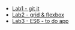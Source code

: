 - [Lab1 - git it](https://github.com/boleynen/2imd-webtech3-portfolio/tree/master/lab-1)
- [Lab2 - grid & flexbox](https://github.com/boleynen/2imd-webtech3-portfolio/tree/master/lab-2)
- [Lab3 - ES6 - to do app](https://github.com/boleynen/2imd-webtech3-portfolio/tree/master/lab-3)